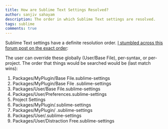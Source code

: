 ```yaml
---
title: How are Sublime Text Settings Resolved?
author: sanjiv sahayam
description: The order in which Sublime Text settings are resolved.
tags: sublime
comments: true
---
```


Sublime Text settings have a definite resolution order. [I stumbled across this forum post on the exact order](http://www.sublimetext.com/forum/viewtopic.php?f=6&t=9076):

The user can override these globally (User/Base File), per-syntax, or per-project. The order that things would be searched would be (last match wins):

1. Packages/MyPlugin/Base File.sublime-settings
1. Packages/MyPlugin/Base File <platform>.sublime-settings
1. Packages/User/Base File.sublime-settings
1. Packages/User/Preferences.sublime-settings
1. Project Settings
1. Packages/MyPlugin/<syntax>.sublime-settings
1. Packages/MyPlugin/<syntax> <platform>.sublime-settings
1. Packages/User/<syntax>.sublime-settings
1. Packages/User/Distraction Free.sublime-settings